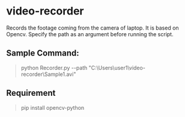 # video-recorder
Records the footage coming from the camera of laptop. It is based on Opencv. Specify the path as an argument before running the script.

## Sample Command:
> python Recorder.py --path "C:\Users\user1\video-recorder\Sample1.avi"

## Requirement
> pip install opencv-python
